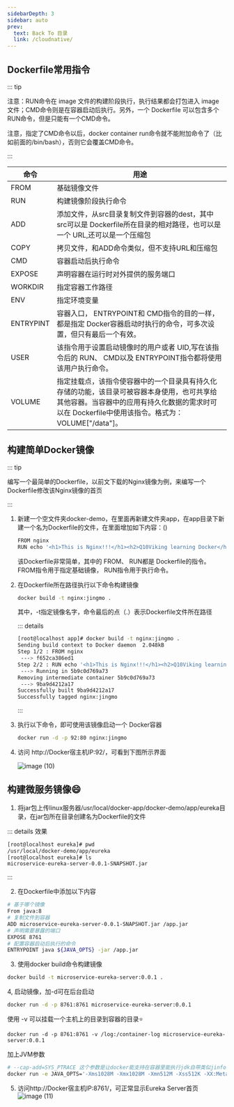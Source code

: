 ```yaml
---
sidebarDepth: 3
sidebar: auto
prev:
  text: Back To 目录
  link: /cloudnative/
---
```




## **Dockerfile常用指令**

::: tip

注意：RUN命令在 image 文件的构建阶段执行，执行结果都会打包进入 image 文件；CMD命令则是在容器启动后执行。另外，一个 Dockerfile 可以包含多个RUN命令，但是只能有一个CMD命令。

注意，指定了CMD命令以后，docker container run命令就不能附加命令了（比如前面的/bin/bash），否则它会覆盖CMD命令。

:::

| 命令      | 用途                                                         |
| --------- | ------------------------------------------------------------ |
| FROM      | 基础镜像文件                                                 |
| RUN       | 构建镜像阶段执行命令                                         |
| ADD       | 添加文件，从src目录复制文件到容器的dest，其中 src可以是 Dockerfile所在目录的相对路径，也可以是一个 URL,还可以是一个压缩包 |
| COPY      | 拷贝文件，和ADD命令类似，但不支持URL和压缩包                 |
| CMD       | 容器启动后执行命令                                           |
| EXPOSE    | 声明容器在运行时对外提供的服务端口                           |
| WORKDIR   | 指定容器工作路径                                             |
| ENV       | 指定环境变量                                                 |
| ENTRYPINT | 容器入口， ENTRYPOINT和 CMD指令的目的一样，都是指定 Docker容器启动时执行的命令，可多次设置，但只有最后一个有效。 |
| USER      | 该指令用于设置启动镜像时的用户或者 UID,写在该指令后的 RUN、 CMD以及 ENTRYPOINT指令都将使用该用户执行命令。 |
| VOLUME    | 指定挂载点，该指令使容器中的一个目录具有持久化存储的功能，该目录可被容器本身使用，也可共享给其他容器。当容器中的应用有持久化数据的需求时可以在 Dockerfile中使用该指令。格式为： VOLUME["/data"]。 |



## 构建简单Docker镜像

::: tip

编写一个最简单的Dockerfile，以前文下载的Nginx镜像为例，来编写一个Dockerfile修改该Nginx镜像的首页

:::

1. 新建一个空文件夹docker-demo，在里面再新建文件夹app，在app目录下新建一个名为Dockerfile的文件，在里面增加如下内容：()

   ```sh
   FROM nginx
   RUN echo '<h1>This is Nginx!!!</h1><h2>Q10Viking learning Docker</h2>' > /usr/share/nginx/html/index.html
   ```

   该Dockerfile非常简单，其中的 FROM、 RUN都是 Dockerfile的指令。 FROM指令用于指定基础镜像， RUN指令用于执行命令。

2. 在Dockerfile所在路径执行以下命令构建镜像

   ```sh
   docker build -t nginx:jingmo .
   ```

   其中，-t指定镜像名字，命令最后的点（.）表示Dockerfile文件所在路径

   ::: details

   ```sh
   [root@localhost app]# docker build -t nginx:jingmo .
   Sending build context to Docker daemon  2.048kB
   Step 1/2 : FROM nginx
    ---> f652ca386ed1
   Step 2/2 : RUN echo '<h1>This is Nginx!!!</h1><h2>Q10Viking learning Docker</h2>' > /usr/share/nginx/html/index.html
    ---> Running in 5b9c0d769a73
   Removing intermediate container 5b9c0d769a73
    ---> 9ba9d4212a17
   Successfully built 9ba9d4212a17
   Successfully tagged nginx:jingmo
   ```

   :::

3. 执行以下命令，即可使用该镜像启动一个 Docker容器

   ```sh
   docker run -d -p 92:80 nginx:jingmo
   ```

4. 访问 http://Docker宿主机IP:92/，可看到下图所示界面

   ![image (10)](https://gitee.com/q10viking/PictureRepos/raw/master/images//202112160848130.jpg)



## 构建微服务镜像:smile:

1. 将jar包上传linux服务器/usr/local/docker-app/docker-demo/app/eureka目录，在jar包所在目录创建名为Dockerfile的文件

::: details 效果

```sh
[root@localhost eureka]# pwd
/usr/local/docker-demo/app/eureka
[root@localhost eureka]# ls
microservice-eureka-server-0.0.1-SNAPSHOT.jar
```

:::

2. 在Dockerfile中添加以下内容

```sh
# 基于哪个镜像
From java:8
# 复制文件到容器
ADD microservice-eureka-server-0.0.1-SNAPSHOT.jar /app.jar
# 声明需要暴露的端口
EXPOSE 8761
# 配置容器启动后执行的命令
ENTRYPOINT java ${JAVA_OPTS} -jar /app.jar
```

3. 使用docker build命令构建镜像


```sh
docker build -t microservice-eureka-server:0.0.1 .
```

4, 启动镜像，加-d可在后台启动

```sh
docker run -d -p 8761:8761 microservice-eureka-server:0.0.1
```

使用 -v 可以挂载一个主机上的目录到容器的目录:star:

```
docker run -d -p 8761:8761 -v /log:/container-log microservice-eureka-server:0.0.1
```

加上JVM参数

```sh
# --cap-add=SYS_PTRACE 这个参数是让docker能支持在容器里能执行jdk自带类似jinfo，jmap这些命令，如果不需要在容器里执行这些命令可以不加
docker run -e JAVA_OPTS='-Xms1028M -Xmx1028M -Xmn512M -Xss512K -XX:MetaspaceSize=256M -XX:MaxMetaspaceSize=256M' --cap-add=SYS_PTRACE -d -p 8761:8761 microservice-eureka-server:0.0.1
```

5. 访问http://Docker宿主机IP:8761/，可正常显示Eureka Server首页![image (11)](https://gitee.com/q10viking/PictureRepos/raw/master/images//202112160903821.jpg)
